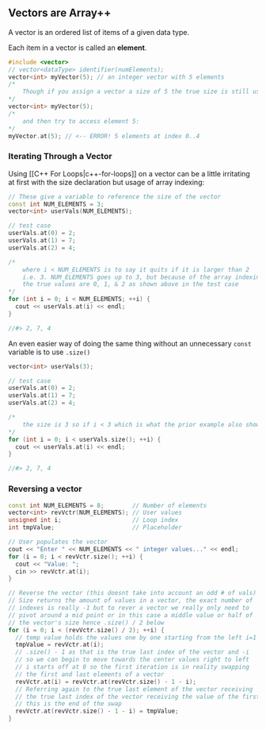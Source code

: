 

## Vectors are Array++

A vector is an ordered list of items of a given data type. 

Each item in a vector is called an **element**.

```cpp
#include <vector>
// vector<dataType> identifier(numElements);
vector<int> myVector(5); // an integer vector with 5 elements
/*
	Though if you assign a vector a size of 5 the true size is still using the 0..n array indexing. so if you say:
*/
vector<int> myVector(5);
/*
	and then try to access element 5:
*/
myVector.at(5); // <-- ERROR! 5 elements at index 0..4
```

### Iterating Through a Vector

Using [[C++ For Loops|c++-for-loops]] on a vector can be a little irritating at first with the  size declaration but usage of array indexing:

```cpp
// These give a variable to reference the size of the vector
const int NUM_ELEMENTS = 3;
vector<int> userVals(NUM_ELEMENTS);

// test case
userVals.at(0) = 2;
userVals.at(1) = 7;
userVals.at(2) = 4;

/*
	where i < NUM_ELEMENTS is to say it quits if it is larger than 2
	i.e. 3. NUM_ELEMENTS goes up to 3, but because of the array indexing
	the true values are 0, 1, & 2 as shown above in the test case
*/
for (int i = 0; i < NUM_ELEMENTS; ++i) {
  cout << userVals.at(i) << endl;
}

//#> 2, 7, 4
```

An even easier way of doing the same thing without an unnecessary `const` variable is to use `.size()`

```cpp
vector<int> userVals(3);

// test case
userVals.at(0) = 2;
userVals.at(1) = 7;
userVals.at(2) = 4;

/*
	the size is 3 so if i < 3 which is what the prior example also showed
*/
for (int i = 0; i < userVals.size(); ++i) {
  cout << userVals.at(i) << endl;
}

//#> 2, 7, 4
```

### Reversing a vector

```cpp
const int NUM_ELEMENTS = 8;        // Number of elements
vector<int> revVctr(NUM_ELEMENTS); // User values
unsigned int i;                    // Loop index
int tmpValue;                      // Placeholder

// User populates the vector
cout << "Enter " << NUM_ELEMENTS << " integer values..." << endl;
for (i = 0; i < revVctr.size(); ++i) {
  cout << "Value: ";
  cin >> revVctr.at(i);
}

// Reverse the vector (this doesnt take into account an odd # of vals)
// Size returns the amount of values in a vector, the exact number of
// indexes is really -1 but to rever a vector we really only need to
// pivot around a mid point or in this case a middle value or half of
// the vector's size hence .size() / 2 below
for (i = 0; i < (revVctr.size() / 2); ++i) {
  // temp value holds the values one by one starting from the left i=1
  tmpValue = revVctr.at(i);  
  // .size() - 1 as that is the true last index of the vector and -i
  // so we can begin to move towards the center values right to left
  // i starts off at 0 so the first iteration is in reality swapping
  // the first and last elements of a vector
  revVctr.at(i) = revVctr.at(revVctr.size() - 1 - i);
  // Referring again to the true last element of the vector receiving 
  // the true last index of the vector receiving the value of the first 
  // this is the end of the swap
  revVctr.at(revVctr.size() - 1 - i) = tmpValue;
}
```
